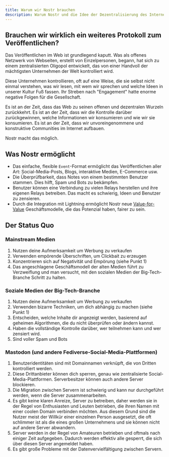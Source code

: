 ```yaml
---
title: Warum wir Nostr brauchen
description: Warum Nostr und die Idee der Dezentralisierung des Internets ein wichtiges Konzept ist.
---
```


## Brauchen wir wirklich ein weiteres Protokoll zum Veröffentlichen?

Das Veröffentlichen im Web ist grundlegend kaputt. Was als offenes Netzwerk von Webseiten, erstellt von Einzelpersonen, begann, hat sich zu einem zentralisierten Oligopol entwickelt, das von einer Handvoll der mächtigsten Unternehmen der Welt kontrolliert wird.

Diese Unternehmen kontrollieren, oft auf eine Weise, die sie selbst nicht einmal verstehen, was wir lesen, mit wem wir sprechen und welche Ideen in unserer Kultur Fuß fassen. Ihr Streben nach "Engagement" hatte enorme negative Folgen für die Gesellschaft.

Es ist an der Zeit, dass das Web zu seinen offenen und dezentralen Wurzeln zurückkehrt. Es ist an der Zeit, dass wir die Kontrolle darüber zurückgewinnen, welche Informationen wir konsumieren und wie wir sie konsumieren. Es ist an der Zeit, dass wir unvoreingenommene und konstruktive Communities im Internet aufbauen.

Nostr macht das möglich.

## Was Nostr ermöglicht

-   Das einfache, flexible `Event`-Format ermöglicht das Veröffentlichen aller Art: Social-Media-Posts, Blogs, interaktive Medien, E-Commerce usw.
-   Die Überprüfbarkeit, dass Notes von einem bestimmten Benutzer stammen. Dies hilft, Spam und Bots zu bekämpfen.
-   Benutzer können eine Verbindung zu vielen Relays herstellen und ihre eigenen Relays betreiben. Das macht es schwierig, Ideen und Benutzer zu zensieren.
-   Durch die Integration mit Lightning ermöglicht Nostr neue [Value-for-Value](https://value4value.info/) Geschäftsmodelle, die das Potenzial haben, fairer zu sein.

## Der Status Quo

### Mainstream Medien

1. Nutzen deine Aufmerksamkeit um Werbung zu verkaufen
1. Verwenden empörende Überschriften, um Clickbait zu erzeugen
1. Konzentrieren sich auf Negativität und Empörung (siehe Punkt 1)
1. Das angeschlagene Geschäftsmodell der alten Medien führt zu Verzweiflung und man versucht, mit den sozialen Medien der Big-Tech-Branche Schritt zu halten.

### Soziale Medien der Big-Tech-Branche

1. Nutzen deine Aufmerksamkeit um Werbung zu verkaufen
1. Verwenden bizarre Techniken, um dich abhängig zu machen (siehe Punkt 1)
1. Entscheiden, welche Inhalte dir angezeigt werden, basierend auf geheimen Algorithmen, die du nicht überprüfen oder ändern kannst.
1. Haben die vollständige Kontrolle darüber, wer teilnehmen kann und wer zensiert wird.
1. Sind voller Spam und Bots

### Mastodon (und andere Fediverse-Social-Media-Plattformen)

1. Benutzeridentitäten sind mit Domainnamen verknüpft, die von Dritten kontrolliert werden.
1. Diese Drittanbieter können dich sperren, genau wie zentralisierte Social-Media-Plattformen. Serverbesitzer können auch andere Server blockieren.
1. Die Migration zwischen Servern ist schwierig und kann nur durchgeführt werden, wenn die Server zusammenarbeiten.
1. Es gibt keine klaren Anreize, Server zu betreiben, daher werden sie in der Regel von Enthusiasten und Leuten betrieben, die ihren Namen mit einer coolen Domain verbinden möchten. Aus diesem Grund sind die Nutzer meist der Willkür einer einzelnen Person ausgesetzt, die oft schlimmer ist als die eines großen Unternehmens und sie können nicht auf andere Server abwandern.
1. Server werden in der Regel von Amateuren betrieben und oftmals nach einiger Zeit aufgegeben. Dadurch werden effektiv alle gesperrt, die sich über diesen Server angemeldet haben.
1. Es gibt große Probleme mit der Datenvervielfältigung zwischen Servern.